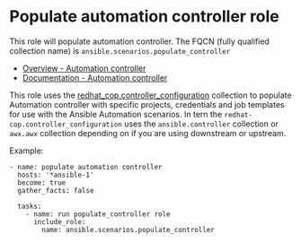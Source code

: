 # Populate automation controller role

This role will populate automation controller.  The FQCN (fully qualified collection name) is `ansible.scenarios.populate_controller`

- [Overview - Automation controller](https://www.ansible.com/products/controller)
- [Documentation - Automation controller](https://docs.ansible.com/automation-controller/latest/html/quickstart/index.html)

This role uses the [redhat_cop.controller_configuration](https://github.com/redhat-cop/tower_configuration) collection to populate Automation controller with specific projects, credentials and job templates for use with the Ansible Automation scenarios.  In tern the `redhat-cop.controller_configuration` uses the `ansible.controller` collection or `awx.awx` collection depending on if you are using downstream or upstream.

Example:

```
- name: populate automation controller
  hosts: '*ansible-1'
  become: true
  gather_facts: false

  tasks:
    - name: run populate_controller role
      include_role:
        name: ansible.scenarios.populate_controller
```
